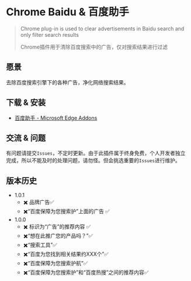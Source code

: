 # Chrome Baidu & 百度助手

> Chrome plug-in is used to clear advertisements in Baidu search and only filter search results
>
> Chrome插件用于清除百度搜索中的广告，仅对搜索结果进行过滤



## 愿景

去除百度搜索引擎下的各种广告，净化网络搜索结果。





## 下载 & 安装 

+ [百度助手 - Microsoft Edge Addons](https://microsoftedge.microsoft.com/addons/detail/百度助手/copeiejfefagfmjndfgbllokphlmalon?hl=zh-CN)



## 交流 & 问题

有问题请提交`Issues`，不定时更新。由于此插件属于终身免费，个人开发者独立完成，所以不能及时的处理问题，请勿怪。但会挑选重要的`Issues`进行维护。





## 版本历史



+ 1.0.1
  + :heavy_multiplication_x:  品牌广告:white_check_mark:
  + :heavy_multiplication_x:“百度保障为您搜索护”上面的广告 :white_check_mark:
+ 1.0.0  
  + :heavy_multiplication_x:   标识为“广告”的推荐内容 :white_check_mark:
  + :heavy_multiplication_x:“想在此推广您的产品吗？”:white_check_mark:
  + :heavy_multiplication_x:“搜索工具”:white_check_mark:
  + :heavy_multiplication_x:“百度为您找到相关结果约XXX个”:white_check_mark:
  + :heavy_multiplication_x:“百度保障为您搜索护航”:white_check_mark:
  + :heavy_multiplication_x:“百度保障为您搜索护”和“百度热搜”之间的推荐内容:white_check_mark:

